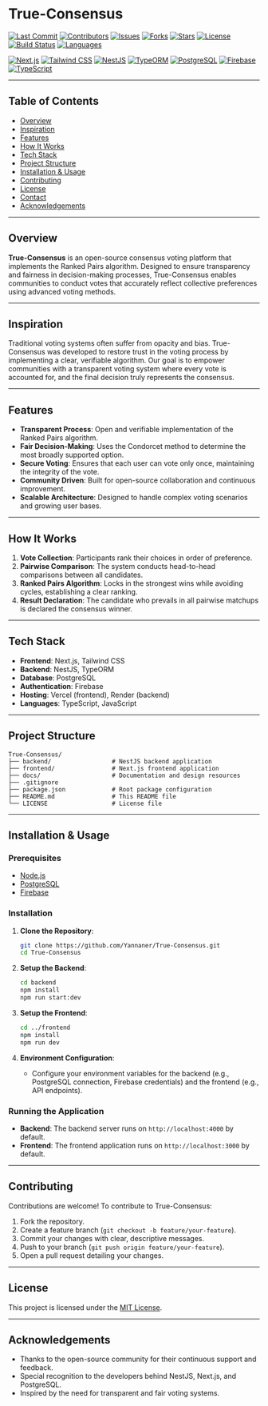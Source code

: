 
# True-Consensus

[![Last Commit](https://img.shields.io/github/last-commit/Yannaner/True-Consensus?label=Last%20Commit)](https://github.com/Yannaner/True-Consensus/commits) [![Contributors](https://img.shields.io/github/contributors/Yannaner/True-Consensus?label=Contributors)](https://github.com/Yannaner/True-Consensus/graphs/contributors) [![Issues](https://img.shields.io/github/issues/Yannaner/True-Consensus?label=Issues)](https://github.com/Yannaner/True-Consensus/issues) [![Forks](https://img.shields.io/github/forks/Yannaner/True-Consensus?label=Forks)](https://github.com/Yannaner/True-Consensus/network) [![Stars](https://img.shields.io/github/stars/Yannaner/True-Consensus?label=Stars)](https://github.com/Yannaner/True-Consensus/stargazers) [![License](https://img.shields.io/github/license/Yannaner/True-Consensus?label=License)](https://github.com/Yannaner/True-Consensus/blob/main/LICENSE) [![Build Status](https://img.shields.io/badge/build-passing-brightgreen)](https://github.com/Yannaner/True-Consensus/actions) [![Languages](https://img.shields.io/github/languages/count/Yannaner/True-Consensus?label=Languages)](https://github.com/Yannaner/True-Consensus)

[![Next.js](https://img.shields.io/badge/Next.js-000000?logo=next.js&logoColor=white)](https://nextjs.org) [![Tailwind CSS](https://img.shields.io/badge/Tailwind_CSS-06B6D4?logo=tailwindcss&logoColor=white)](https://tailwindcss.com) [![NestJS](https://img.shields.io/badge/NestJS-E0234E?logo=nestjs&logoColor=white)](https://nestjs.com) [![TypeORM](https://img.shields.io/badge/TypeORM-2C7489?logo=typeorm&logoColor=white)](https://typeorm.io) [![PostgreSQL](https://img.shields.io/badge/PostgreSQL-336791?logo=postgresql&logoColor=white)](https://www.postgresql.org) [![Firebase](https://img.shields.io/badge/Firebase-FFCA28?logo=firebase&logoColor=black)](https://firebase.google.com) [![TypeScript](https://img.shields.io/badge/TypeScript-3178C6?logo=typescript&logoColor=white)](https://www.typescriptlang.org)

---

## Table of Contents

- [Overview](#overview)
- [Inspiration](#inspiration)
- [Features](#features)
- [How It Works](#how-it-works)
- [Tech Stack](#tech-stack)
- [Project Structure](#project-structure)
- [Installation & Usage](#installation--usage)
- [Contributing](#contributing)
- [License](#license)
- [Contact](#contact)
- [Acknowledgements](#acknowledgements)

---

## Overview

**True-Consensus** is an open-source consensus voting platform that implements the Ranked Pairs algorithm. Designed to ensure transparency and fairness in decision-making processes, True-Consensus enables communities to conduct votes that accurately reflect collective preferences using advanced voting methods.

---

## Inspiration

Traditional voting systems often suffer from opacity and bias. True-Consensus was developed to restore trust in the voting process by implementing a clear, verifiable algorithm. Our goal is to empower communities with a transparent voting system where every vote is accounted for, and the final decision truly represents the consensus.

---

## Features

- **Transparent Process**: Open and verifiable implementation of the Ranked Pairs algorithm.
- **Fair Decision-Making**: Uses the Condorcet method to determine the most broadly supported option.
- **Secure Voting**: Ensures that each user can vote only once, maintaining the integrity of the vote.
- **Community Driven**: Built for open-source collaboration and continuous improvement.
- **Scalable Architecture**: Designed to handle complex voting scenarios and growing user bases.

---

## How It Works

1. **Vote Collection**: Participants rank their choices in order of preference.
2. **Pairwise Comparison**: The system conducts head-to-head comparisons between all candidates.
3. **Ranked Pairs Algorithm**: Locks in the strongest wins while avoiding cycles, establishing a clear ranking.
4. **Result Declaration**: The candidate who prevails in all pairwise matchups is declared the consensus winner.

---

## Tech Stack

- **Frontend**: Next.js, Tailwind CSS  
- **Backend**: NestJS, TypeORM  
- **Database**: PostgreSQL  
- **Authentication**: Firebase  
- **Hosting**: Vercel (frontend), Render (backend)  
- **Languages**: TypeScript, JavaScript

---

## Project Structure

```
True-Consensus/
├── backend/                 # NestJS backend application
├── frontend/                # Next.js frontend application
├── docs/                    # Documentation and design resources
├── .gitignore
├── package.json             # Root package configuration
├── README.md                # This README file
└── LICENSE                  # License file
```

---

## Installation & Usage

### Prerequisites

- [Node.js](https://nodejs.org/)
- [PostgreSQL](https://www.postgresql.org/)
- [Firebase](https://firebase.google.com/)

### Installation

1. **Clone the Repository**:
   ```bash
   git clone https://github.com/Yannaner/True-Consensus.git
   cd True-Consensus
   ```

2. **Setup the Backend**:
   ```bash
   cd backend
   npm install
   npm run start:dev
   ```

3. **Setup the Frontend**:
   ```bash
   cd ../frontend
   npm install
   npm run dev
   ```

4. **Environment Configuration**:
   - Configure your environment variables for the backend (e.g., PostgreSQL connection, Firebase credentials) and the frontend (e.g., API endpoints).

### Running the Application

- **Backend**: The backend server runs on `http://localhost:4000` by default.
- **Frontend**: The frontend application runs on `http://localhost:3000` by default.

---

## Contributing

Contributions are welcome! To contribute to True-Consensus:

1. Fork the repository.
2. Create a feature branch (`git checkout -b feature/your-feature`).
3. Commit your changes with clear, descriptive messages.
4. Push to your branch (`git push origin feature/your-feature`).
5. Open a pull request detailing your changes.

---

## License

This project is licensed under the [MIT License](LICENSE).

---


## Acknowledgements

- Thanks to the open-source community for their continuous support and feedback.
- Special recognition to the developers behind NestJS, Next.js, and PostgreSQL.
- Inspired by the need for transparent and fair voting systems.
```

